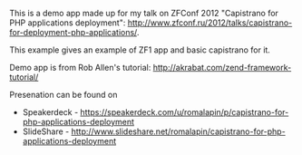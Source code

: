 This is a demo app made up for my talk on ZFConf 2012 "Capistrano for PHP applications deployment": http://www.zfconf.ru/2012/talks/capistrano-for-deployment-php-applications/.

This example gives an example of ZF1 app and basic capistrano for it.

Demo app is from Rob Allen's tutorial: http://akrabat.com/zend-framework-tutorial/

Presenation can be found on

* Speakerdeck - https://speakerdeck.com/u/romalapin/p/capistrano-for-php-applications-deployment
* SlideShare - http://www.slideshare.net/romalapin/capistrano-for-php-applications-deployment

